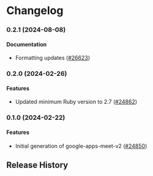 # Changelog

### 0.2.1 (2024-08-08)

#### Documentation

* Formatting updates ([#26623](https://github.com/googleapis/google-cloud-ruby/issues/26623)) 

### 0.2.0 (2024-02-26)

#### Features

* Updated minimum Ruby version to 2.7 ([#24862](https://github.com/googleapis/google-cloud-ruby/issues/24862)) 

### 0.1.0 (2024-02-22)

#### Features

* Initial generation of google-apps-meet-v2 ([#24850](https://github.com/googleapis/google-cloud-ruby/issues/24850)) 

## Release History

